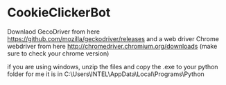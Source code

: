 # CookieClickerBot

Downlaod GecoDriver from here https://github.com/mozilla/geckodriver/releases
and a web driver
Chrome webdriver from here http://chromedriver.chromium.org/downloads (make sure to check your chrome version)

if you are using windows, unzip the files and copy the .exe to your python folder
for me it is in C:\Users\INTEL\AppData\Local\Programs\Python
